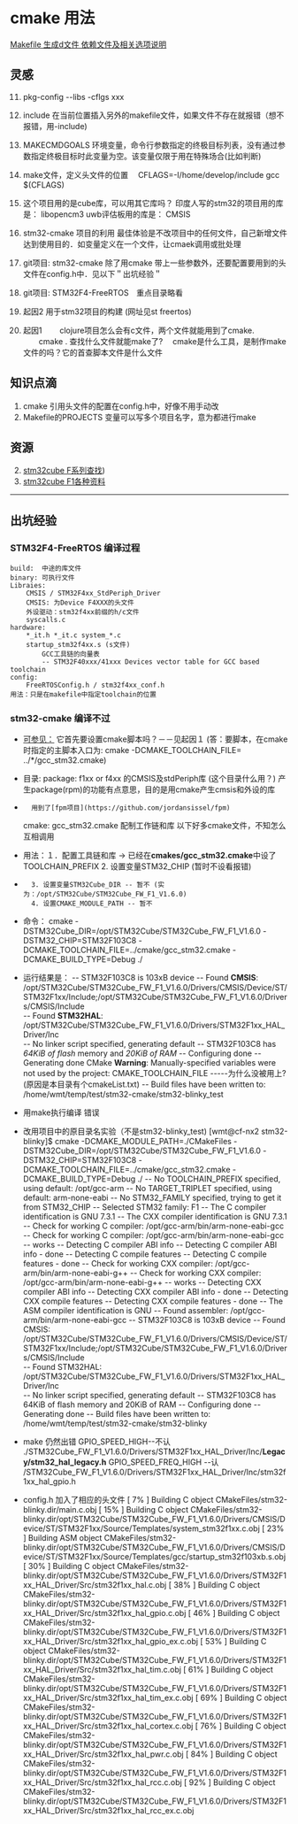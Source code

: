 # cmake 用法
[Makefile 生成d文件 依赖文件及相关选项说明](https://blog.csdn.net/QQ1452008/article/details/50855810)

## 灵感

11. pkg-config --libs -cflgs xxx
10. include 在当前位置插入另外的makefile文件，如果文件不存在就报错（想不报错，用-include)
9. MAKECMDGOALS 环境变量，命令行参数指定的终极目标列表，没有通过参数指定终极目标时此变量为空。该变量仅限于用在特殊场合(比如判断)
8. make文件，定义头文件的位置　
	CFLAGS=-I/home/develop/include
	gcc $(CFLAGS) 
7. 这个项目用的是cube库，可以用其它库吗？
	印度人写的stm32的项目用的库是： libopencm3
	uwb评估板用的库是：		CMSIS

5. stm32-cmake 项目的利用
	最佳体验是不改项目中的任何文件，自己新增文件达到使用目的．如变量定义在一个文件，让cmaek调用或批处理

4. git项目: stm32-cmake 
	除了用cmake 带上一些参数外，还要配置要用到的头文件在config.h中．见以下＂出坑经验＂

3. git项目: STM32F4-FreeRTOS　重点目录略看

2. 起因2
	用于stm32项目的构建 (网址见st freertos)

1. 起因1
　　clojure项目怎么会有c文件，两个文件就能用到了cmake.
　　cmake . 查找什么文件就能make了?
 　cmake是什么工具，是制作make文件的吗？它的首查脚本文件是什么文件



## 知识点滴
1. cmake 引用头文件的配置在config.h中，好像不用手动改
2. Makefile的PROJECTS 变量可以写多个项目名字，意为都进行make

## 资源
2. [stm32cube F系列查找](https://www.st.com/content/st_com/zh/search.html#q=stm32cube-t=tools-page=1))
1. [stm32cube F1各种资料](https://www.st.com/content/st_com/zh/products/embedded-software/mcus-embedded-software/stm32-embedded-software/stm32cube-mcu-packages/stm32cubef1.html)


------------------------------------------------------------------------------------------------------------
## 出坑经验
### STM32F4-FreeRTOS 编译过程
	build:	中途的库文件
	binary: 可执行文件
	Libraies: 
		CMSIS / STM32F4xx_StdPeriph_Driver 
		CMSIS: 为Device F4XXX的头文件
		外设驱动：stm32f4xx前缀的h/c文件
		syscalls.c  
	hardware: 
		*_it.h *_it.c system_*.c
		startup_stm32f4xx.s (s文件)
			GCC工具链的向量表
			-- STM32F40xxx/41xxx Devices vector table for GCC based toolchain 
	config:
		FreeRTOSConfig.h / stm32f4xx_conf.h
	用法：只是在makefile中指定toolchain的位置

### stm32-cmake 编译不过
-	[可参见：](temp/test/stm32-cmake/README.md)
	它首先要设置cmake脚本吗？－－见起因１
	(答：要脚本，在cmake时指定的主脚本入口为: cmake -DCMAKE_TOOLCHAIN_FILE= ../*/gcc_stm32.cmake)

* 目录:
	package: f1xx or f4xx 的CMSIS及stdPeriph库 (这个目录什么用？)
		产生package(rpm)的功能有点意思，目的是用cmake产生cmsis和外设的库
-		用到了[fpm项目](https://github.com/jordansissel/fpm)	
	cmake: gcc_stm32.cmake 配制工作链和库
		以下好多cmake文件，不知怎么互相调用
* 用法：１．配置工具链和库 -> 已经在**cmakes/gcc_stm32.cmake**中设了TOOLCHAIN_PREFIX 
		2. 设置变量STM32_CHIP (暂时不设看报错)
-		3. 设置变量STM32Cube_DIR -- 暂不 (实为：/opt/STM32Cube/STM32Cube_FW_F1_V1.6.0)
		4. 设置CMAKE_MODULE_PATH -- 暂不
* 命令：
	cmake -DSTM32Cube_DIR=/opt/STM32Cube/STM32Cube_FW_F1_V1.6.0 -DSTM32_CHIP=STM32F103C8  -DCMAKE_TOOLCHAIN_FILE=../cmake/gcc_stm32.cmake -DCMAKE_BUILD_TYPE=Debug ./

* 运行结果是：
-- STM32F103C8 is 103xB device
-- Found **CMSIS**: /opt/STM32Cube/STM32Cube_FW_F1_V1.6.0/Drivers/CMSIS/Device/ST/STM32F1xx/Include;/opt/STM32Cube/STM32Cube_FW_F1_V1.6.0/Drivers/CMSIS/Include  
-- Found **STM32HAL**: /opt/STM32Cube/STM32Cube_FW_F1_V1.6.0/Drivers/STM32F1xx_HAL_Driver/Inc  
-- No linker script specified, generating default
-- STM32F103C8 has _64KiB of flash_ memory and _20KiB of RAM_
-- Configuring done
-- Generating done
CMake **Warning**:
  Manually-specified variables were not used by the project:
    CMAKE_TOOLCHAIN_FILE -----为什么没被用上? (原因是本目录有个cmakeList.txt)
-- Build files have been written to: /home/wmt/temp/test/stm32-cmake/stm32-blinky_test

* 用make执行编译
	错误
* 改用项目中的原目录名实验（不是stm32-blinky_test)
[wmt@cf-nx2 stm32-blinky]$ cmake -DCMAKE_MODULE_PATH=./CMakeFiles -DSTM32Cube_DIR=/opt/STM32Cube/STM32Cube_FW_F1_V1.6.0 -DSTM32_CHIP=STM32F103C8  -DCMAKE_TOOLCHAIN_FILE=../cmake/gcc_stm32.cmake -DCMAKE_BUILD_TYPE=Debug ./
-- No TOOLCHAIN_PREFIX specified, using default: /opt/gcc-arm
-- No TARGET_TRIPLET specified, using default: arm-none-eabi
-- No STM32_FAMILY specified, trying to get it from STM32_CHIP
-- Selected STM32 family: F1
-- The C compiler identification is GNU 7.3.1
-- The CXX compiler identification is GNU 7.3.1
-- Check for working C compiler: /opt/gcc-arm/bin/arm-none-eabi-gcc
-- Check for working C compiler: /opt/gcc-arm/bin/arm-none-eabi-gcc -- works
-- Detecting C compiler ABI info
-- Detecting C compiler ABI info - done
-- Detecting C compile features
-- Detecting C compile features - done
-- Check for working CXX compiler: /opt/gcc-arm/bin/arm-none-eabi-g++
-- Check for working CXX compiler: /opt/gcc-arm/bin/arm-none-eabi-g++ -- works
-- Detecting CXX compiler ABI info
-- Detecting CXX compiler ABI info - done
-- Detecting CXX compile features
-- Detecting CXX compile features - done
-- The ASM compiler identification is GNU
-- Found assembler: /opt/gcc-arm/bin/arm-none-eabi-gcc
-- STM32F103C8 is 103xB device
-- Found CMSIS: /opt/STM32Cube/STM32Cube_FW_F1_V1.6.0/Drivers/CMSIS/Device/ST/STM32F1xx/Include;/opt/STM32Cube/STM32Cube_FW_F1_V1.6.0/Drivers/CMSIS/Include  
-- Found STM32HAL: /opt/STM32Cube/STM32Cube_FW_F1_V1.6.0/Drivers/STM32F1xx_HAL_Driver/Inc  
-- No linker script specified, generating default
-- STM32F103C8 has 64KiB of flash memory and 20KiB of RAM
-- Configuring done
-- Generating done
-- Build files have been written to: /home/wmt/temp/test/stm32-cmake/stm32-blinky
* make 仍然出错
GPIO_SPEED_HIGH--不认    ./STM32Cube_FW_F1_V1.6.0/Drivers/STM32F1xx_HAL_Driver/Inc/**Legacy/stm32_hal_legacy.h**
GPIO_SPEED_FREQ_HIGH --认 /STM32Cube_FW_F1_V1.6.0/Drivers/STM32F1xx_HAL_Driver/Inc/stm32f1xx_hal_gpio.h 

* config.h 加入了相应的头文件
[  7% ] Building C object CMakeFiles/stm32-blinky.dir/main.c.obj
[ 15% ] Building C object CMakeFiles/stm32-blinky.dir/opt/STM32Cube/STM32Cube_FW_F1_V1.6.0/Drivers/CMSIS/Device/ST/STM32F1xx/Source/Templates/system_stm32f1xx.c.obj
[ 23% ] Building ASM object CMakeFiles/stm32-blinky.dir/opt/STM32Cube/STM32Cube_FW_F1_V1.6.0/Drivers/CMSIS/Device/ST/STM32F1xx/Source/Templates/gcc/startup_stm32f103xb.s.obj
[ 30% ] Building C object CMakeFiles/stm32-blinky.dir/opt/STM32Cube/STM32Cube_FW_F1_V1.6.0/Drivers/STM32F1xx_HAL_Driver/Src/stm32f1xx_hal.c.obj
[ 38% ] Building C object CMakeFiles/stm32-blinky.dir/opt/STM32Cube/STM32Cube_FW_F1_V1.6.0/Drivers/STM32F1xx_HAL_Driver/Src/stm32f1xx_hal_gpio.c.obj
[ 46% ] Building C object CMakeFiles/stm32-blinky.dir/opt/STM32Cube/STM32Cube_FW_F1_V1.6.0/Drivers/STM32F1xx_HAL_Driver/Src/stm32f1xx_hal_gpio_ex.c.obj
[ 53% ] Building C object CMakeFiles/stm32-blinky.dir/opt/STM32Cube/STM32Cube_FW_F1_V1.6.0/Drivers/STM32F1xx_HAL_Driver/Src/stm32f1xx_hal_tim.c.obj
[ 61% ] Building C object CMakeFiles/stm32-blinky.dir/opt/STM32Cube/STM32Cube_FW_F1_V1.6.0/Drivers/STM32F1xx_HAL_Driver/Src/stm32f1xx_hal_tim_ex.c.obj
[ 69% ] Building C object CMakeFiles/stm32-blinky.dir/opt/STM32Cube/STM32Cube_FW_F1_V1.6.0/Drivers/STM32F1xx_HAL_Driver/Src/stm32f1xx_hal_cortex.c.obj
[ 76% ] Building C object CMakeFiles/stm32-blinky.dir/opt/STM32Cube/STM32Cube_FW_F1_V1.6.0/Drivers/STM32F1xx_HAL_Driver/Src/stm32f1xx_hal_pwr.c.obj
[ 84% ] Building C object CMakeFiles/stm32-blinky.dir/opt/STM32Cube/STM32Cube_FW_F1_V1.6.0/Drivers/STM32F1xx_HAL_Driver/Src/stm32f1xx_hal_rcc.c.obj
[ 92% ] Building C object CMakeFiles/stm32-blinky.dir/opt/STM32Cube/STM32Cube_FW_F1_V1.6.0/Drivers/STM32F1xx_HAL_Driver/Src/stm32f1xx_hal_rcc_ex.c.obj


